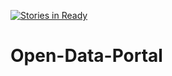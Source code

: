 [![Stories in Ready](https://badge.waffle.io/vta/Open-Data-Portal.svg?label=ready&title=Ready)](http://waffle.io/vta/Open-Data-Portal)


# Open-Data-Portal
